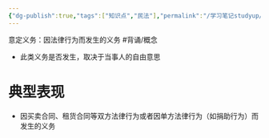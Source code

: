 ```yaml
---
{"dg-publish":true,"tags":["知识点","民法"],"permalink":"/学习笔记studyup/知识点cheese/意定义务/","dgPassFrontmatter":true,"created":"2024-07-05T16:39:12.031+08:00","updated":"2024-10-24T22:35:40.184+08:00"}
---
```


意定义务：因法律行为而发生的义务 #背诵/概念 
 - 此类义务是否发生，取决于当事人的自由意思
# 典型表现 
- 因买卖合同、租货合同等双方法律行为或者因单方法律行为（如捐助行为）而发生的义务